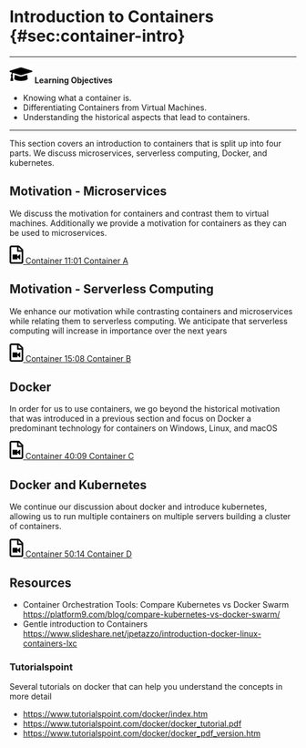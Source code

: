 # Introduction to Containers {#sec:container-intro}

---

![](images/learning.png) **Learning Objectives**

* Knowing what a container is.
* Differentiating Containers from Virtual Machines.
* Understanding the historical aspects that lead to containers.

---

This section covers an introduction to containers that is split up into
four parts. We discuss microservices, serverless computing, Docker, and
kubernetes.

## Motivation - Microservices

We discuss the motivation for containers and contrast them to virtual
machines. Additionally we provide a motivation for containers as they
can be used to microservices.

[![Video](images/video.png) Container 11:01 Container A](https://youtu.be/-HlB0eiwV10)

## Motivation - Serverless Computing


We enhance our motivation while contrasting containers and microservices
while relating them to serverless computing. We anticipate that
serverless computing will increase in importance over the next years

[![Video](images/video.png) Container 15:08 Container B](https://youtu.be/fxDc5cL6MgQ)

## Docker

In order for us to use containers, we go beyond the historical motivation
that was introduced in a previous section and focus on Docker a
predominant technology for containers on Windows, Linux, and macOS

[![Video](images/video.png) Container 40:09 Container C](https://youtu.be/A2b-LrnoMqg)

## Docker and Kubernetes

We continue our discussion about docker and introduce kubernetes,
allowing us to run multiple containers on multiple servers building a
cluster of containers.

[![Video](images/video.png) Container 50:14 Container D](https://youtu.be/V41oi2Bh8Cc)

## Resources

* Container Orchestration Tools: Compare Kubernetes vs Docker Swarm <https://platform9.com/blog/compare-kubernetes-vs-docker-swarm/>
* Gentle introduction to Containers <https://www.slideshare.net/jpetazzo/introduction-docker-linux-containers-lxc>

### Tutorialspoint

Several tutorials on docker that can help you understand the concepts in more detail

* <https://www.tutorialspoint.com/docker/index.htm>
* <https://www.tutorialspoint.com/docker/docker_tutorial.pdf>
* <https://www.tutorialspoint.com/docker/docker_pdf_version.htm>
